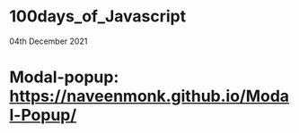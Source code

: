 # 100days_of_Javascript
04th December 2021
# Modal-popup: https://naveenmonk.github.io/Modal-Popup/
